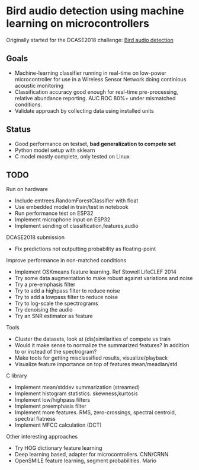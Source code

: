 # Bird audio detection using machine learning on microcontrollers

Originally started for the DCASE2018 challenge: [Bird audio detection](http://dcase.community/challenge2018/task-bird-audio-detection)

## Goals

* Machine-learning classifier running in real-time on low-power microcontroller
for use in a Wireless Sensor Network doing continious acoustic monitoring
* Classification accuracy good enough for real-time pre-processing,
relative abundance reporting. AUC ROC 80%+ under mismatched conditions.
* Validate approach by collecting data using installed units

## Status

* Good performance on testset, **bad generalization to compete set**
* Python model setup with sklearn
* C model mostly complete, only tested on Linux

## TODO

Run on hardware

* Include emtrees.RandomForestClassifier with float
* Use embedded model in train/test in notebook
* Run performance test on ESP32
* Implement microphone input on ESP32
* Implement sending of classification,features,audio

DCASE2018 submission

* Fix predictions not outputting probability as floating-point

Improve performance in non-matched conditions

* Implement OSKmeans feature learning. Ref Stowell LifeCLEF 2014
* Try some data augmentation to make robust against variations and noise
* Try a pre-emphasis filter
* Try to add a highpass filter to reduce noise
* Try to add a lowpass filter to reduce noise
* Try to log-scale the spectrograms
* Try denoising the audio
* Try an SNR estimator as feature

Tools

* Cluster the datasets, look at (dis)similarities of compete vs train
* Would it make sense to normalize the summarized features?
In addition to or instead of the spectrogram?
* Make tools for getting misclassified results, visualize/playback
* Visualize feature importance on top of features mean/meadian/std

C library

* Implement mean/stddev summarization (streamed)
* Implement histogram statistics. skewness,kurtosis
* Implement low/highpass filters
* Implement preemphasis filter
* Implement more features. RMS, zero-crossings, spectral centroid, spectral flatness
* Implement MFCC calculation (DCT)

Other interesting approaches

* Try HOG dictionary feature learning
* Deep learning based, adapter for microcontrollers. CNN/CRNN
* OpenSMILE feature learning, segment probabilities. Mario



